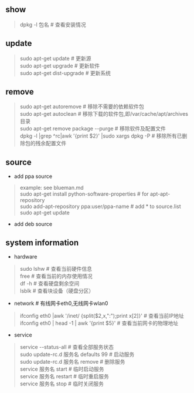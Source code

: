 ## show
> dpkg -l 包名	# 查看安装情况


## update
> sudo apt-get update	# 更新源    
> sudo apt-get upgrade	# 更新软件  
> sudo apt-get dist-upgrade	# 更新系统  

## remove
> sudo apt-get autoremove	# 移除不需要的依赖软件包  
> sudo apt-get autoclean	# 移除下载的软件包,即/var/cache/apt/archives目录   
> sudo apt-get remove package --purge	# 移除软件及配置文件  
> dpkg -l |grep ^rc|awk '{print $2}' |sudo xargs dpkg -P	# 移除所有已删除包的残余配置文件


## source
* add ppa source
> example: see blueman.md  
> sudo apt-get install python-software-properties  	# for apt-apt-repository  
> sudo add-apt-repository ppa:user/ppa-name  		# add * to source.list  
> sudo apt-get update  

* add deb source
>


## system information
* hardware  
> sudo lshw	# 查看当前硬件信息  
> free		# 查看当前的内存使用情况  
> df -h		# 查看硬盘剩余空间  
> lsblk		# 查看块设备（硬盘分区）  

* network # 有线网卡eth0,无线网卡wlan0  
> ifconfig eth0 |awk '/inet/ {split($2,x,":");print x[2]}'	# 查看当前IP地址  
> ifconfig eth0 | head -1 | awk '{print $5}'	# 查看当前网卡的物理地址  

* service  
> service --status-all	# 查看全部服务状态  
> sudo update-rc.d 服务名 defaults 99	# 启动服务  
> sudo update-rc.d 服务名 remove	# 删除服务  
> service 服务名 start			# 临时启动服务  
> service 服务名 restart		# 临时重启服务  
> service 服务名 stop			# 临时关闭服务  
